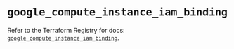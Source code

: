 # `google_compute_instance_iam_binding`

Refer to the Terraform Registry for docs: [`google_compute_instance_iam_binding`](https://registry.terraform.io/providers/hashicorp/google-beta/6.40.0/docs/resources/google_compute_instance_iam_binding).
